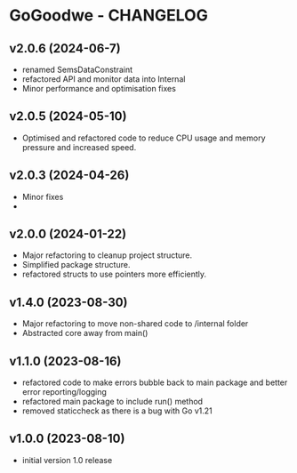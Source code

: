 # GoGoodwe - CHANGELOG

## v2.0.6 (2024-06-7)

- renamed SemsDataConstraint
- refactored API and monitor data into Internal
- Minor performance and optimisation fixes

## v2.0.5 (2024-05-10)

- Optimised and refactored code to reduce CPU usage and memory pressure and increased speed.

## v2.0.3 (2024-04-26)

- Minor fixes
-

## v2.0.0 (2024-01-22)

- Major refactoring to cleanup project structure.
- Simplified package structure.
- refactored structs to use pointers more efficiently.

## v1.4.0 (2023-08-30)

- Major refactoring to move non-shared code to /internal folder
- Abstracted core away from main()

## v1.1.0 (2023-08-16)

- refactored code to make errors bubble back to main package and better error reporting/logging
- refactored main package to include run() method
- removed staticcheck as there is a bug with Go v1.21

## v1.0.0 (2023-08-10)

- initial version 1.0 release
